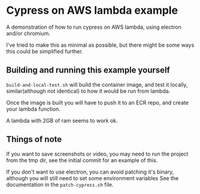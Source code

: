 # Cypress on AWS lambda example

A demonstration of how to run cypress on AWS lambda, using electron and/or chromium.

I've tried to make this as minimal as possible, but there might be some ways this could be simplified further.

## Building and running this example yourself
`build-and-local-test.sh` will build the container image, and test it locally, 
similar(although not identical) to how it would be run from lambda.

Once the image is built you will have to push it to an ECR repo, and create your lambda function.

A lambda with 2GB of ram seems to work ok.

## Things of note
If you want to save screenshots or video, you may need to run the project from the tmp dir, 
see the initial commit for an example of this.

If you don't want to use electron, you can avoid patching it's binary, although you will still need to set some environment variables
See the documentation in the `patch-cypress.sh` file.